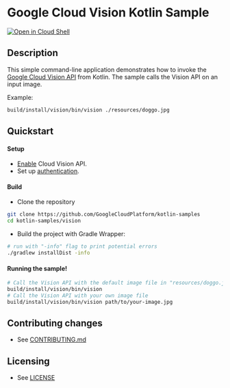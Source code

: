 # Google Cloud Vision Kotlin Sample

[![Open in Cloud Shell][shell_img]][shell_link]

[shell_img]: http://gstatic.com/cloudssh/images/open-btn.svg
[shell_link]: https://console.cloud.google.com/cloudshell/open?git_repo=https://github.com/googlecloudplatform/kotlin-samples&page=editor&working_dir=vision

## Description

This simple command-line application demonstrates how to invoke the [Google
Cloud Vision API][vision-api-docs] from Kotlin. The sample calls the Vision API on an input image.

Example:
```sh 
build/install/vision/bin/vision ./resources/doggo.jpg
```

## Quickstart

#### Setup
- [Enable][enable-vision-api] Cloud Vision API.
- Set up [authentication](https://cloud.google.com/docs/authentication/getting-started).

#### Build
- Clone the repository
```sh
git clone https://github.com/GoogleCloudPlatform/kotlin-samples
cd kotlin-samples/vision
```
- Build the project with Gradle Wrapper:
```sh
# run with "-info" flag to print potential errors
./gradlew installDist -info
```
#### Running the sample!

```sh
# Call the Vision API with the default image file in "resources/doggo.jpg"
build/install/vision/bin/vision
# Call the Vision API with your own image file
build/install/vision/bin/vision path/to/your-image.jpg
```
## Contributing changes

* See [CONTRIBUTING.md](../CONTRIBUTING.md)

## Licensing

* See [LICENSE](../LICENSE)

[vision-api-docs]: https://cloud.google.com/vision/
[enable-vision-api]: https://console.cloud.google.com/flows/enableapi?apiid=vision.googleapis.com
[google-cloud-java]: https://googlecloudplatform.github.io/google-cloud-java
